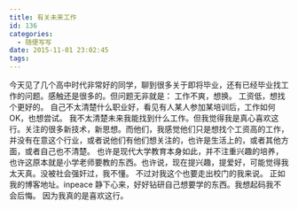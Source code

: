 ```yaml
---
title: 有关未来工作
id: 136
categories:
  - 随便写写
date: 2015-11-01 23:02:45
tags:
---
```


今天见了几个高中时代非常好的同学，聊到很多关于即将毕业，还有已经毕业找工作的问题。感触还是很多的。但问题无非就是：
工作不爽，想换。
工资低，想找个更好的。
自己不太清楚什么职业好，看见有人某人参加某培训后，工作如何OK，也想尝试。
我不太清楚未来我能找到什么工作。但我觉得我是真心喜欢这行。关注的很多新技术，新思想。而他们，我感觉他们只是想找个工资高的工作，并没有在意这个行业，或者说他们有他们想关注的，也许是生活上的，或者其他方面，或者自己也不清楚。
也许是现代大学教育本身如此，并不注重兴趣的培养，也许这原本就是小学老师要教的东西。也许说，现在提兴趣，提爱好，可能觉得我太天真。没被社会强奸过，我不懂。
不过对我这个也要走出校门的我来说。
正如我的博客地址。inpeace
静下心来，好好钻研自己想要学的东西。我想起码我不会后悔。
因为我真的是喜欢这行。
